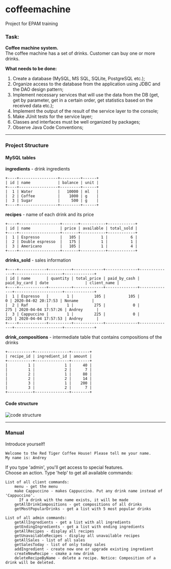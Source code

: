 # coffeemachine
Project for EPAM training

### Task: <br>
**Coffee machine system.** <br>
The coffee machine has a set of drinks. Customer can buy one or more drinks.

**What needs to be done:** <br>
1. Create a database (MySQL, MS SQL, SQLite, PostgreSQL etc.);
2. Organize access to the database from the application using JDBC and the DAO design pattern;
3. Implement necessary services that will use the data from the DB (get, get by parameter, 
get in a certain order, get statistics based on the received data etc.);
4. Implement the output of the result of the service layer to the console;
5. Make JUnit tests for the service layer;
6. Classes and interfaces must be well organized by packages;
7. Observe Java Code Conventions;

---

### Project Structure <br>
#### MySQL tables<br>

**ingredients** - drink ingredients <br>

    +----+-----------------+---------+------+
    | id | name            | balance | unit |
    +----+-----------------+---------+------+
    |  1 | Water           |   10000 | ml   |
    |  2 | Coffee          |    1000 | g    |
    |  3 | Sugar           |     500 | g    |
    +----+-----------------+---------+------+

**recipes** - name of each drink and its price <br>

    +----+------------------+-------+-----------+------------+
    | id | name             | price | available | total_sold |
    +----+------------------+-------+-----------+------------+
    |  1 | Espresso         |   105 |         1 |          6 |
    |  2 | Double espresso  |   175 |         1 |          1 |
    |  3 | Americano        |   105 |         1 |          4 |
    +----+------------------+-------+-----------+------------+
    
**drinks_sold** - sales information <br>

    +----+------------+----------+-------------+--------------+--------------+---------------------+-------------+
    | id | name       | quantity | total_price | paid_by_cash | paid_by_card | date                | client_name |
    +----+------------+----------+-------------+--------------+--------------+---------------------+-------------+
    |  1 | Espresso   |        1 |         105 |          105 |            0 | 2020-04-02 20:17:53 | Noname      |
    |  2 | Raf        |        1 |         275 |            0 |          275 | 2020-04-04 17:57:26 | Andrey      |
    |  3 | Cappuccino |        1 |         225 |            0 |          225 | 2020-04-04 17:57:53 | Andrey      |
    +----+------------+----------+-------------+--------------+--------------+---------------------+-------------+
    
**drink_compositions** - intermediate table that contains compositions of the drinks <br>

    +-----------+---------------+--------+
    | recipe_id | ingredient_id | amount |
    +-----------+---------------+--------+
    |         1 |             1 |     40 |
    |         1 |             2 |      7 |
    |         2 |             1 |     80 |
    |         2 |             2 |     14 |
    |         3 |             1 |    200 |
    |         3 |             2 |      7 |
    +-----------+---------------+--------+
 
#### Code structure<br>
 
 ![code structure](http://joxi.ru/nAy5yPZujDo4VA.png)
 
---

### Manual <br>

Introduce yourself! <br>

    Welcome to the Red Tiger Coffee House! Please tell me your name.
    My name is: Andrey

If you type 'admin', you'll get access to special features.<br>
Choose an action. Type 'help' to get all available commands:<br> 

    List of all client commands:
    	menu - get the menu
    	make Cappuccino - makes Cappuccino. Put any drink name instead of 'Cappuccino'. 
    	  If a drink with the name exists, it will be made
    	getAllDrinkCompositions - get compositions of all drinks
    	getMostPopularDrinks - get a list with 5 most popular drinks
    
    List of all admin commands:
    	getAllIngredients - get a list with all ingredients
    	getEndingIngredients - get a list with ending ingredients
    	getAllRecipes - display all recipes
    	getUnavailableRecipes - display all unavailable recipes
    	getAllSales - list of all sales
    	getSalesToday - list of only today sales
    	addIngredient - create new one or upgrade existing ingredient
    	createNewRecipe - cmake a new drink
    	deleteRecipeByName - delete a recipe. Notice: Composition of a drink will be deleted.
